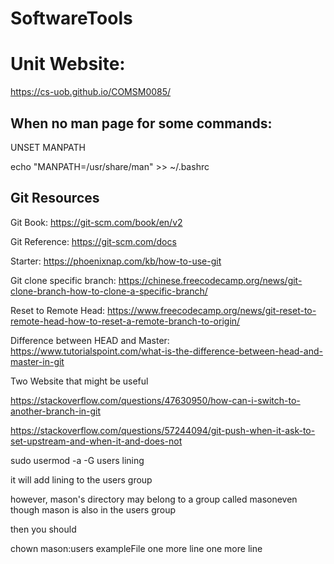 # SoftwareTools
# Unit Website:
https://cs-uob.github.io/COMSM0085/


## When no man page for some commands:
UNSET MANPATH

echo "MANPATH=/usr/share/man" >> ~/.bashrc

## Git Resources
Git Book: https://git-scm.com/book/en/v2

Git Reference: https://git-scm.com/docs

Starter: https://phoenixnap.com/kb/how-to-use-git

Git clone specific branch: https://chinese.freecodecamp.org/news/git-clone-branch-how-to-clone-a-specific-branch/

Reset to Remote Head: https://www.freecodecamp.org/news/git-reset-to-remote-head-how-to-reset-a-remote-branch-to-origin/

Difference between HEAD and Master: https://www.tutorialspoint.com/what-is-the-difference-between-head-and-master-in-git

Two Website that might be useful

https://stackoverflow.com/questions/47630950/how-can-i-switch-to-another-branch-in-git

https://stackoverflow.com/questions/57244094/git-push-when-it-ask-to-set-upstream-and-when-it-and-does-not

sudo usermod -a -G users lining

it will add lining to the users group

however, mason's directory may belong to a group called masoneven though mason is also in the users group

then you should 

chown mason:users exampleFile
one more line
one more line
